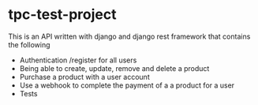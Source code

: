 # tpc-test-project

This is an API written with django and django rest framework that contains the following

- Authentication /register for all users
- Being able to create, update, remove and delete a product
- Purchase a product with a user account
- Use a webhook to complete the payment of a a product for a user
- Tests
